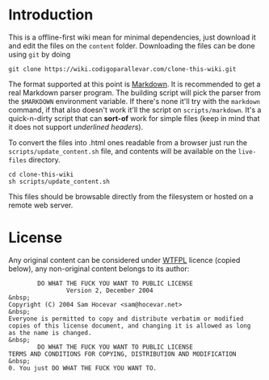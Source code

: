 # Introduction

This is a offline-first wiki mean for minimal dependencies, just download it and edit the files on the `content` folder. Downloading the files can be done using `git` by doing

    git clone https://wiki.codigoparallevar.com/clone-this-wiki.git

The format supported at this point is [Markdown](https://daringfireball.net/projects/markdown/basics). It is recommended to get a real Markdown parser program.
The building script will pick the parser from the `$MARKDOWN` environment variable. If there's none it'll try with the `markdown` command, if that also doesn't work it'll the script on `scripts/markdown`. It's a quick-n-dirty script that can **sort-of** work for simple files (keep in mind that it does not support *underlined headers*).

To convert the files into .html ones readable from a browser just run the `scripts/update_content.sh` file, and contents will be available on the `live-files` directory.

    cd clone-this-wiki
    sh scripts/update_content.sh

This files should be browsable directly from the filesystem or hosted on a remote web server.

# License

Any original content can be considered under [WTFPL](http://www.wtfpl.net/) licence (copied below), any non-original content belongs to its author:

            DO WHAT THE FUCK YOU WANT TO PUBLIC LICENSE
                    Version 2, December 2004
    &nbsp;
    Copyright (C) 2004 Sam Hocevar <sam@hocevar.net>
    &nbsp;
    Everyone is permitted to copy and distribute verbatim or modified
    copies of this license document, and changing it is allowed as long
    as the name is changed.
    &nbsp;
            DO WHAT THE FUCK YOU WANT TO PUBLIC LICENSE
    TERMS AND CONDITIONS FOR COPYING, DISTRIBUTION AND MODIFICATION
    &nbsp;
    0. You just DO WHAT THE FUCK YOU WANT TO.